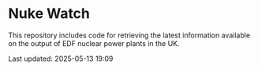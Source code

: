 # Nuke Watch

This repository includes code for retrieving the latest information available on the output of EDF nuclear power plants in the UK.

Last updated: 2025-05-13 19:09